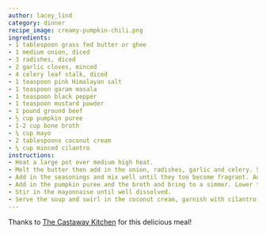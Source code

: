 ```yaml
---
author: lacey_lind
category: dinner
recipe_image: creamy-pumpkin-chili.png
ingredients:
- 1 tablespoon grass fed butter or ghee
- 1 medium onion, diced
- 3 radishes, diced
- 2 garlic cloves, minced
- 4 celery leaf stalk, diced
- 1 teaspoon pink Himalayan salt
- 1 teaspoon garam masala
- 1 teaspoon black pepper
- 1 teaspoon mustard powder
- 1 pound ground beef
- ½ cup pumpkin puree
- 1-2 cup bone broth
- ¼ cup mayo
- 2 tablespoons coconut cream
- ¼ cup minced cilantro
instructions:
- Heat a large pot over medium high heat.
- Melt the butter then add in the onion, radishes, garlic and celery. Sauté, stirring often until the onion is translucent and aromatic, about 8 minutes.
- Add in the seasonings and mix well until they too become fragrant. Add in the ground beef, crumbling it up as you go. Use a whisk to make sure it breaks apart well. Stir often until all of the ground beef is browned and crumbly.
- Add in the pumpkin puree and the broth and bring to a simmer. Lower the heat and simmer for 10 to 15 minutes.
- Stir in the mayonnaise until well dissolved.
- Serve the soup and swirl in the coconut cream, garnish with cilantro. Enjoy!
---
```

Thanks to [The Castaway Kitchen](https://thecastawaykitchen.com/2017/10/creamy-pumpkin-chili-keto-paleo-nightshade-free/) for this delicious meal!
